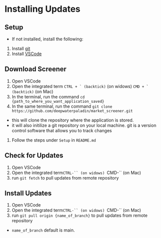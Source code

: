 # Installing Updates

## Setup

- If not installed, install the following:

1. Install [git](https://git-scm.com/downloads)
1. Install [VSCode](https://code.visualstudio.com/download)

## Download Screener

1. Open VSCode
1. Open the integrated term ```CTRL + ` (backtick)``` (on widows) ```CMD + ` (backtick)``` (on Mac)
1. In the terminal, run the command `cd {path_to_where_you_want_application_saved}`
1. In the same terminal, run the command `git clone https://github.com/deepwaterpaladin/market_screener.git`
  - this will clone the repository where the application is stored.
  - it will also initilize a git repository on your local machine. git is a version control software that allows you to track changes 
1. Follow the steps under `Setup` in `README.md`


## Check for Updates

1. Open VSCode
1. Open the integrated term`CTRL-`` (on widows) `CMD-`` (on Mac)
1. run `git fetch` to pull updates from remote repository

## Install Updates

1. Open VSCode
1. Open the integrated term`CTRL-`` (on widows) `CMD-`` (on Mac)
1. run `git pull origin {name_of_branch}` to pull updates from remote repository
  - `name_of_branch` default is main.
